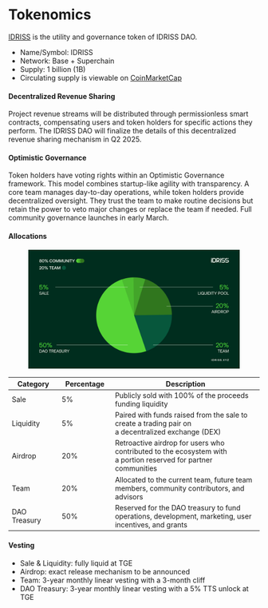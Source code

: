 # Tokenomics

[IDRISS](https://basescan.org/token/0x000096630066820566162c94874a776532705231) is the utility and governance token of IDRISS DAO.

* Name/Symbol: IDRISS
* Network: Base + Superchain
* Supply: 1 billion (1B)
* Circulating supply is viewable on [CoinMarketCap](https://coinmarketcap.com/currencies/idriss/)

#### Decentralized Revenue Sharing

Project revenue streams will be distributed through permissionless smart contracts, compensating users and token holders for specific actions they perform. The IDRISS DAO will finalize the details of this decentralized revenue sharing mechanism in Q2 2025.

#### Optimistic Governance

Token holders have voting rights within an Optimistic Governance framework. This model combines startup-like agility with transparency. A core team manages day-to-day operations, while token holders provide decentralized oversight. They trust the team to make routine decisions but retain the power to veto major changes or replace the team if needed. Full community governance launches in early March.

#### Allocations

<figure><img src="../.gitbook/assets/IDRISS_Allocations.png" alt=""><figcaption></figcaption></figure>



<table><thead><tr><th width="114">Category</th><th width="111">Percentage</th><th width="525">Description</th></tr></thead><tbody><tr><td>Sale</td><td>5%</td><td>Publicly sold with 100% of the proceeds funding liquidity</td></tr><tr><td>Liquidity</td><td>5%</td><td>Paired with funds raised from the sale to create a trading pair on<br>a decentralized exchange (DEX)</td></tr><tr><td>Airdrop</td><td>20%</td><td>Retroactive airdrop for users who contributed to the ecosystem with <br>a portion reserved for partner communities</td></tr><tr><td>Team</td><td>20%</td><td>Allocated to the current team, future team members, community contributors, and advisors</td></tr><tr><td>DAO Treasury</td><td>50%</td><td>Reserved for the DAO treasury to fund operations, development, marketing, user incentives, and grants</td></tr></tbody></table>

#### **Vesting**

* Sale & Liquidity: fully liquid at TGE
* Airdrop: exact release mechanism to be announced
* Team: 3-year monthly linear vesting with a 3-month cliff
* DAO Treasury: 3-year monthly linear vesting with a 5% TTS unlock at TGE



